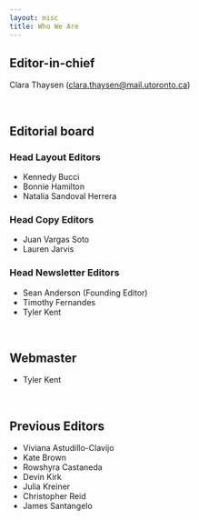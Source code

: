 ```yaml
---
layout: misc
title: Who We Are
---
```


## __Editor-in-chief__

Clara Thaysen (clara.thaysen@mail.utoronto.ca)

<br />

## __Editorial board__

### __Head Layout Editors__

* Kennedy Bucci
* Bonnie Hamilton
* Natalia Sandoval Herrera

### __Head Copy Editors__

* Juan Vargas Soto
* Lauren Jarvis

### __Head Newsletter Editors__

* Sean Anderson (Founding Editor)
* Timothy Fernandes
* Tyler Kent

<br />

## __Webmaster__

* Tyler Kent

<br />

## __Previous Editors__

* Viviana Astudillo-Clavijo
* Kate Brown
* Rowshyra Castaneda
* Devin Kirk
* Julia Kreiner
* Christopher Reid
* James Santangelo
